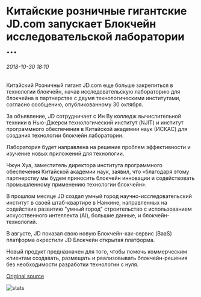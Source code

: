 # Китайские розничные гигантские JD.com запускает Блокчейн исследовательской лаборатории ...

###### 2018-10-30 18:10

Китайский Розничный гигант JD.com еще больше закрепиться в технологии блокчейн, начав исследовательскую лабораторию для блокчейна в партнерстве с двумя технологическими институтами, согласно сообщению, опубликованному 30 октября.

За объявление, JD сотрудничает с Ин Ву колледж вычислительной техники в Нью-Джерси технологический институт (NJIT) и институт программного обеспечения в Китайской академии наук (ИСКАС) для создания технологии блокчейн лаборатории.

Лаборатория будет направлена на решение проблем эффективности и изучение новых приложений для технологии.

Чжун Хуа, заместитель директора института программного обеспечения Китайской академии наук, заявил, что «благодаря этому партнерству мы будем приносить блокчейн инновации и содействовать промышленному применению технологии блокчейн».

В прошлом месяце JD создал умный город научно-исследовательский институт в своей штаб-квартире в Нанкине, направленных на содействие развитию "умный город" строительство с использованием искусственного интеллекта (AI), большие данные, и блокчейн-технологий.

В августе, JD показал свою новую Блокчейн-как-сервис (BaaS) платформа окрестили JD Блокчейн открытая платформа.

Новый продукт предназначен для того, чтобы помочь коммерческим клиентам создавать, размещать и реализовывать блокчейн-решения без необходимости разработки технологии с нуля.

[Original source](https://cointelegraph.com/news/chinese-retail-giant-jdcom-launches-blockchain-research-lab)

![stats](https://c.statcounter.com/11760860/0/a89fa40b/1/ "stats")